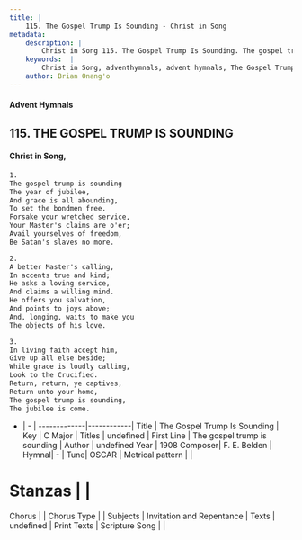 ```yaml
---
title: |
    115. The Gospel Trump Is Sounding - Christ in Song
metadata:
    description: |
        Christ in Song 115. The Gospel Trump Is Sounding. The gospel trump is sounding The year of jubilee, And grace is all abounding, To set the bondmen free. Forsake your wretched service, Your Master's claims are o'er; Avail yourselves of freedom, Be Satan's slaves no more.
    keywords:  |
        Christ in Song, adventhymnals, advent hymnals, The Gospel Trump Is Sounding, The gospel trump is sounding. 
    author: Brian Onang'o
---
```


#### Advent Hymnals
## 115. THE GOSPEL TRUMP IS SOUNDING
####  Christ in Song,

```txt
1.
The gospel trump is sounding
The year of jubilee,
And grace is all abounding,
To set the bondmen free.
Forsake your wretched service,
Your Master's claims are o'er;
Avail yourselves of freedom,
Be Satan's slaves no more.

2.
A better Master's calling,
In accents true and kind;
He asks a loving service,
And claims a willing mind.
He offers you salvation,
And points to joys above;
And, longing, waits to make you
The objects of his love.

3.
In living faith accept him,
Give up all else beside;
While grace is loudly calling,
Look to the Crucified.
Return, return, ye captives,
Return unto your home,
The gospel trump is sounding, 
The jubilee is come.

```

- |   -  |
-------------|------------|
Title | The Gospel Trump Is Sounding |
Key | C Major |
Titles | undefined |
First Line | The gospel trump is sounding |
Author | undefined
Year | 1908
Composer| F. E. Belden |
Hymnal|  - |
Tune| OSCAR |
Metrical pattern | |
# Stanzas |  |
Chorus |  |
Chorus Type |  |
Subjects | Invitation and Repentance |
Texts | undefined |
Print Texts | 
Scripture Song |  |
    
